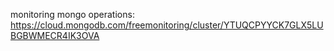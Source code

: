monitoring mongo operations: https://cloud.mongodb.com/freemonitoring/cluster/YTUQCPYYCK7GLX5LUBGBWMECR4IK3OVA 
